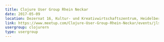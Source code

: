 ```yaml
---
title: Clojure User Group Rhein Neckar
date: 2017-05-09
location: Dezernat 16, Kultur- und Kreativwirtschaftszentrum, Heidelberg
link: https://www.meetup.com/Clojure-User-Group-Rhein-Neckar/events/jlsljmywhbmb/
usergroup: clojurern
type: usergroup
---
```

